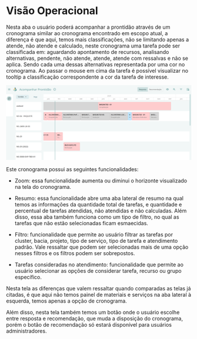 # Visão Operacional

Nesta aba o usuário poderá acompanhar a prontidão através de um cronograma similar ao cronograma encontrado em escopo atual, a diferença é que aqui, temos mais classificações, não se limitando apenas a atende, não atende e calculado, neste cronograma uma tarefa pode ser classificada em: aguardando apontamento de recursos, analisando alternativas, pendente, não atende, atende, atende com ressalvas e não se aplica. Sendo cada uma dessas alternativas representada por uma cor no cronograma. Ao passar o mouse em cima da tarefa é possível visualizar no tooltip a classificação correspondente a cor da tarefa de interesse.

![alt text](image-11.png)

Este cronograma possui as seguintes funcionalidades:

- Zoom:  essa funcionalidade aumenta ou diminui o horizonte visualizado na tela do cronograma.

- Resumo: essa funcionalidade abre uma aba lateral de resumo na qual temos as informações da quantidade total de tarefas, e quantidade e percentual de tarefas atendidas, não atendidas e não calculadas. Além disso, essa aba também funciona como um tipo de filtro, no qual as tarefas que não estão selecionadas ficam esmaecidas.

- Filtro: funcionalidade que permite ao usuário filtrar as tarefas por cluster, bacia, projeto, tipo de serviço, tipo de tarefa e atendimento padrão. Vale ressaltar que podem ser selecionadas mais de uma opção nesses filtros e os filtros podem ser sobrepostos.

- Tarefas consideradas no atendimento: funcionalidade que permite ao usuário selecionar as opções de considerar tarefa, recurso ou grupo específico.

Nesta tela as diferenças que valem ressaltar quando comparadas as telas já citadas, é que aqui não temos painel de materiais e serviços na aba lateral à esquerda, temos apenas a opção de cronograma. 

Além disso, nesta tela também temos um botão onde o usuário escolhe entre resposta e recomendação, que muda a disposição do cronograma, porém o botão de recomendação só estará disponível para usuários administradores.
